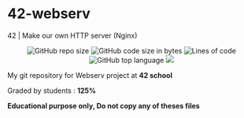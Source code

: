 # 42-webserv
42 | Make our own HTTP server (Nginx)

<p align="center"> 
<img alt="GitHub repo size" src="https://img.shields.io/github/repo-size/bycop/42-webserv">
<img alt="GitHub code size in bytes" src="https://img.shields.io/github/languages/code-size/bycop/42-webserv">
<img alt="Lines of code" src="https://img.shields.io/tokei/lines/github/bycop/42-webserv">
<img alt="GitHub top language" src="https://img.shields.io/github/languages/top/bycop/42-webserv">
<img src="https://hits.seeyoufarm.com/api/count/incr/badge.svg?url=https%3A%2F%2Fgithub.com%2Fbycop%2F42-webserv%2F&count_bg=%233062F3&title_bg=%23555555&icon=&icon_color=%23E7E7E7&title=Views&edge_flat=false"/>
</p>

My git repository for Webserv project at **42 school**

Graded by students : **125%**

**Educational purpose only, Do not copy any of theses files**
